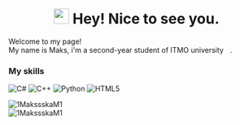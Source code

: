 <h1 align="center"><img src="https://raw.githubusercontent.com/iampavangandhi/iampavangandhi/master/gifs/Hi.gif" width="30px"> Hey! Nice to see you.</h1>


<p>Welcome to my page! </br> My name is Maks, i'm a second-year student of ITMO university<img src="https://image.flaticon.com/icons/svg/197/197408.svg" width="13"/>. 
<h3>My skills</h3>
<p>
  <img alt="C#" src="https://img.shields.io/badge/c%23-%23F5792A.svg?style=for-the-badge&logo=c-sharp&logoColor=white"/>
  <img alt="C++" src="https://img.shields.io/badge/c++-%2320232a.svg?style=for-the-badge&logo=c%2B%2B&logoColor=%2361DAFB"/>
  <img alt="Python" src="https://img.shields.io/badge/python-%23F5792A.svg?style=for-the-badge&logo=Python&logoColor=white"/>
  <img alt="HTML5" src="https://img.shields.io/badge/html5-%2320232a.svg?style=for-the-badge&logo=html5&logoColor=%2361DAFB"/>
</p>

<div display="inline-flex"  align-items="center" justify-content="space-between">
   <img src="https://github-readme-stats.vercel.app/api?username=1MakssskaM1&show_icons=true&theme=merko&count_private=true" alt="1MakssskaM1" />
</div>
<div display="inline-flex"  align-items="center" justify-content="space-between">
   <img src="https://github-readme-stats.vercel.app/api/top-langs/?username=1MakssskaM1&layout=compact&hide=CMake,Makefile&theme=merko" alt="1MakssskaM1" />
</div>

